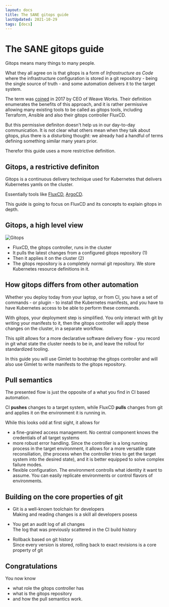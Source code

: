 ```yaml
---
layout: docs
title: The SANE gitops guide
lastUpdated: 2021-10-29
tags: [docs]
---
```


# The SANE gitops guide

Gitops means many things to many people.

What they all agree on is that gitops is a form of *Infrastructure as Code* where the infrastructure configuration is stored in a git repository - being the single source of truth - and some automation delivers it to the target system.

The term was [coined](https://www.weave.works/blog/gitops-operations-by-pull-request) in 2017 by CEO of Weave Works. Their definition enumerates the benefits of this approach, and it is rather permissive allowing many existing tools to be called as gitops tools, including Terraform, Ansible and also their gitops controller FluxCD. 

But this permissive definiton doesn't help us in our day-to-day communication. It is not clear what others mean when they talk about gitops, plus there is a disturbing thought: we already had a handful of terms defining something similar many years prior. 

Therefor this guide uses a more restrictive definition.

## Gitops, a restrictive definiton

Gitops is a continuous delivery technique used for Kubernetes that delivers Kubernetes yamls on the cluster.

Essentially tools like [FluxCD](https://fluxcd.io/), [ArgoCD](https://argo-cd.readthedocs.io/en/stable/).

This guide is going to focus on FluxCD and its concepts to explain gitops in depth.

## Gitops, a high level view

![Gitops](/gitops.svg)

- FluxCD, the gitops controller, runs in the cluster
- It pulls the latest changes from a configured gitops repository (1)
- Then it applies it on the cluster (2)
- The gitops repository is a completely normal git repository. We store Kubernetes resource definitions in it.

## How gitops differs from other automation

Whether you deploy today from your laptop, or from CI, you have a set of commands - or plugin - to install the Kubernetes manifests, and you have to have Kubernetes access to be able to perform these commands.

With gitops, your deployment step is simplified. You only interact with git by writing your manifests to it, then the gitops controller will apply these changes on the cluster, in a separate workflow.

This split allows for a more declarative software delivery flow - you record in git what state the cluster needs to be in, and leave the rollout for standardized tooling.

In this guide you will use Gimlet to bootstrap the gitops controller and will also use Gimlet to write manifests to the gitops repository. 

## Pull semantics

The presented flow is just the opposite of a what you find in CI based automation.

CI **pushes** changes to a target system, while FluxCD **pulls** changes from git and applies it on the environment it is running in.

While this looks odd at first sight, it allows for 

- a fine-grained access management. No central component knows the credentials of all target systems
- more robust error handling. Since the controller is a long running process in the target environment, it allows for a more versatile state reconsiliation, (the process when the controller tries to get the target system into the desired state), and it is better equipped to solve complex failure modes.
- flexible configuration. The environment controlls what identity it want to assume. You can easily replicate environments or control flavors of environments.

## Building on the core properties of git

- Git is a well-known toolchain for developers<br />
Making and reading changes is a skill all developers posess

- You get an audit log of all changes<br />
The log that was previously scattered in the CI build history

- Rollback based on git history<br />
Since every version is stored, rolling back to exact revisions is a core property of git

## Congratulations

You now know 

- what role the gitops controller has
- what is the gitops repository
- and how the pull semantics work.
